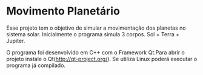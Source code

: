 Movimento Planetário
====================

Esse projeto tem o objetivo de simular a movimentação dos planetas no sistema solar. 
Inicialmente o programa simula 3 corpos. Sol + Terra + Jupiter.

O programa foi desenvolvido em C++ com o Framework Qt.Para abrir o projeto instale 
o Qt(http://qt-project.org/). Se utiliza Linux poderá executar o programa já compilado.
